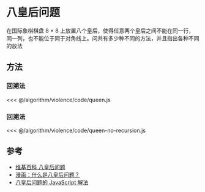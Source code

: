 # 八皇后问题

在国际象棋棋盘 8 × 8 上放置八个皇后，使得任意两个皇后之间不能在同一行，同一列，也不能位于同于对角线上。问共有多少种不同的方法，并且指出各种不同的放法

## 方法

### 回溯法

<<< @/algorithm/violence/code/queen.js

### 回溯法

<<< @/algorithm/violence/code/queen-no-recursion.js

## 参考

- [维基百科 八皇后问题](https://zh.wikipedia.org/wiki/%E5%85%AB%E7%9A%87%E5%90%8E%E9%97%AE%E9%A2%98)
- [漫画：什么是八皇后问题？](https://juejin.im/post/5accdb236fb9a028bb195562)
- [八皇后问题的 JavaScript 解法](https://www.w3ctech.com/topic/1786)

